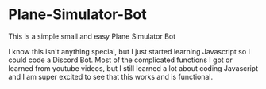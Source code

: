 # Plane-Simulator-Bot
This is a simple small and easy Plane Simulator Bot

I know this isn't anything special, but I just started learning Javascript so I could code a Discord Bot. Most of the complicated functions I got or learned from youtube videos, but I still learned a lot about coding Javascript and I am super excited to see that this works and is functional.
